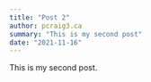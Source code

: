 ```yaml
---
title: "Post 2"
author: pcraig3.ca
summary: "This is my second post"
date: "2021-11-16"
---
```


This is my second post.
